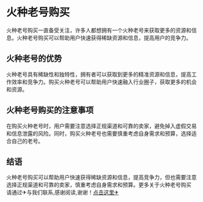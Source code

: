 # 火种老号购买

火种老号购买一直备受关注，许多人都想拥有一个火种老号来获取更多的资源和信息。火种老号购买可以帮助用户快速获得稀缺资源和信息，提高用户的竞争力。

## 火种老号的优势

火种老号具有稀缺性和独特性，拥有者可以获取到更多的精准资源和信息，提高工作效率和竞争力。购买火种老号可以帮助用户快速融入行业圈子，获取更多的机会和资源。

## 火种老号购买的注意事项

在购买火种老号时，用户需要注意选择正规渠道和可靠的卖家，避免掉入虚假交易和信息泄露的风险。同时，购买火种老号也需要慎重考虑自身需求和预算，选择适合自己的老号。

## 结语

火种老号购买可以帮助用户快速获得稀缺资源和信息，提高竞争力，但也需要注意选择正规渠道和可靠的卖家，慎重考虑自身需求和预算。更多关于火种老号购买 请通过✈与我们联系,感谢阅读,谢谢！[点击这里✈](https://t.me/lm999bot)